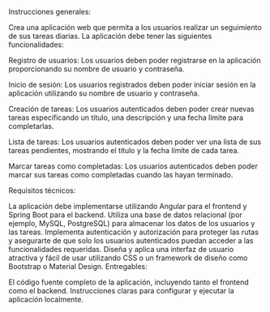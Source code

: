 Instrucciones generales:

Crea una aplicación web que permita a los usuarios realizar un seguimiento de sus tareas diarias. La aplicación debe tener las siguientes funcionalidades:

Registro de usuarios: Los usuarios deben poder registrarse en la aplicación proporcionando su nombre de usuario y contraseña.

Inicio de sesión: Los usuarios registrados deben poder iniciar sesión en la aplicación utilizando su nombre de usuario y contraseña.

Creación de tareas: Los usuarios autenticados deben poder crear nuevas tareas especificando un título, una descripción y una fecha límite para completarlas.

Lista de tareas: Los usuarios autenticados deben poder ver una lista de sus tareas pendientes, mostrando el título y la fecha límite de cada tarea.

Marcar tareas como completadas: Los usuarios autenticados deben poder marcar sus tareas como completadas cuando las hayan terminado.

Requisitos técnicos:

La aplicación debe implementarse utilizando Angular para el frontend y Spring Boot para el backend.
Utiliza una base de datos relacional (por ejemplo, MySQL, PostgreSQL) para almacenar los datos de los usuarios y las tareas.
Implementa autenticación y autorización para proteger las rutas y asegurarte de que solo los usuarios autenticados puedan acceder a las funcionalidades requeridas.
Diseña y aplica una interfaz de usuario atractiva y fácil de usar utilizando CSS o un framework de diseño como Bootstrap o Material Design.
Entregables:

El código fuente completo de la aplicación, incluyendo tanto el frontend como el backend.
Instrucciones claras para configurar y ejecutar la aplicación localmente.
